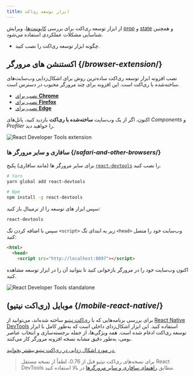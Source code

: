 ```yaml
---
title: ابزار توسعه ری‌اکت
---
```


<Intro>

از ابزار توسعه ری‌اکت برای بررسی [کاپوننت‌ها](/learn/your-first-component)، ویرایش [prop](/learn/passing-props-to-a-component) و [state](/learn/state-a-components-memory) و همچنین شناسایی مشکلات عملکردی استفاده می‌شود. 

</Intro>

<YouWillLearn>

* چگونه ابزار توسعه ری‌اکت را نصب کنید.

</YouWillLearn>

## اکستنشن های مرورگر {/*browser-extension*/}

نصب افزونه ابزار توسعه ری‌اکت ساده‌ترین روش برای اشکال‌زدایی وب‌سایت‌های ساخته‌شده با ری‌اکت است. این افزونه برای چند مرورگر محبوب در دسترس است.

* [نصب برای **Chrome**](https://chrome.google.com/webstore/detail/react-developer-tools/fmkadmapgofadopljbjfkapdkoienihi?hl=en)
* [نصب برای **Firefox**](https://addons.mozilla.org/en-US/firefox/addon/react-devtools/)
* [نصب برای **Edge**](https://microsoftedge.microsoft.com/addons/detail/react-developer-tools/gpphkfbcpidddadnkolkpfckpihlkkil)

اکنون، اگر از یک وب‌سایت **ساخته‌شده با ری‌اکت** بازدید کنید، پانل‌های _Components_ و _Profiler_ را خواهید دید.

![React Developer Tools extension](/images/docs/react-devtools-extension.png)

### سافاری و سایر مرورگر ها {/*safari-and-other-browsers*/}
برای سایر مرورگر ها (مانند سافاری) پکیج [`react-devtools`](https://www.npmjs.com/package/react-devtools) را نصب کنید.
```bash
# Yarn
yarn global add react-devtools

# Npm
npm install -g react-devtools
```

سپس ابزار های توسعه را از ترمینال باز کنید:
```bash
react-devtools
```

سپس با اضافه کردن تگ `<script>` زیر به ابتدای تگ `<head>` وب‌سایت خود را متصل کنید:
```html {3}
<html>
  <head>
    <script src="http://localhost:8097"></script>
```

اکنون وب‌سایت خود را در مرورگر بازخوانی کنید تا بتوانید آن را در ابزار توسعه مشاهده کنید.

![React Developer Tools standalone](/images/docs/react-devtools-standalone.png)

## موبایل (ری‌اکت نیتیو) {/*mobile-react-native*/}

برای بررسی برنامه‌هایی که با [ری‌اکت نیتیو](https://reactnative.dev/) ساخته شده‌اند، می‌توانید از [React Native DevTools](https://reactnative.dev/docs/react-native-devtools) استفاده کنید. این ابزار اشکال‌زدای داخلی است که به‌طور کامل با ابزار توسعه ری‌اکت ادغام شده است. همه ویژگی‌ها، از جمله برجسته‌سازی و انتخاب عناصر بومی، به‌طور دقیق مشابه نسخه افزونه مرورگر کار می‌کنند.

[در مورد اشکال زدایی در ری‌اکت نیتیو بیشتر بخوانید.](https://reactnative.dev/docs/debugging)

> برای نسخه‌های ری‌اکت نیتیو قبل از 0.76، لطفاً از نسخه مستقل React DevTools مطابق [راهنمای سافاری و سایر مرورگرها](#safari-and-other-browsers) در بالا استفاده کنید.